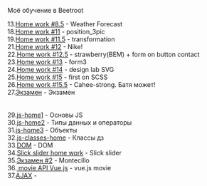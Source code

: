 Моё обучение в Beetroot
<br>

13.<a href="https://kazik-man.github.io/homework8.5/.">Home work #8.5</a> - Weather Forecast<br>
18.<a href="https://kazik-man.github.io/homework11/.">Home work #11</a> - position_3pic<br>
19.<a href="https://kazik-man.github.io/homework11.5/.">Home work #11.5</a> - transformation<br>
21.<a href="https://kazik-man.github.io/homework12/.">Home work #12</a> - Nike!<br>
22.<a href="https://kazik-man.github.io/homework12.5/.">Home work #12.5</a> - strawberry(BEM) + form on button contact<br>
23.<a href="https://kazik-man.github.io/homework13/.">Home work #13</a> - form3<br>
24.<a href="https://kazik-man.github.io/homework14/.">Home work #14</a> - design lab SVG<br>
25.<a href="https://kazik-man.github.io/homework15/.">Home work #15</a> - first on SCSS<br>
26.<a href="https://kazik-man.github.io/cahee-strong/.">Home work #15.5</a> - Cahee-strong. Батя может!<br>
27.<a href="https://kazik-man.github.io/exam/.">Экзамен</a> - Экзамен<br>
<br>
<br>
29.<a href="https://kazik-man.github.io/js-home1/.">js-home1</a> - Основы JS<br>
30.<a href="https://kazik-man.github.io/js-home2/.">js-home2</a> - Типы данных и операторы<br>
31.<a href="https://kazik-man.github.io/js-home3/.">js-home3</a> - Объекты<br>
32.<a href="https://kazik-man.github.io/js-classes/.">js-classes-home</a> - Классы дз<br>
33.<a href="https://kazik-man.github.io/jQuery/.">DOM</a> - DOM<br>
34.<a href="https://kazik-man.github.io/slick-slide/.">Slick slider home work</a> - Slick slider <br>
35.<a href="https://kazik-man.github.io/work/">Экзамен #2</a> - Montecillo<br>
36.<a href="https://kazik-man.github.io/movieAPI/."> movie API Vue.js</a> - vue.js movie<br>
37.<a href="https://kazik-man.github.io/AJAX/">AJAX</a> - <br>
